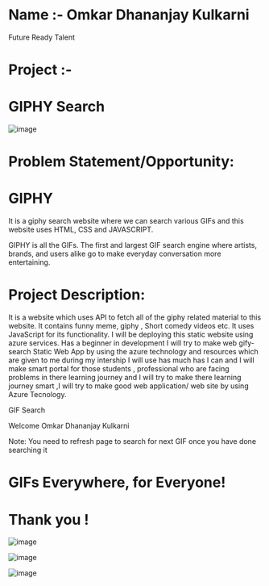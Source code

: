 # Name :- Omkar Dhananjay Kulkarni


Future Ready Talent

# Project :-                                                  
#                                                                      GIPHY Search 

![image](https://user-images.githubusercontent.com/89896505/153408262-c6560c6c-b5dc-4bda-9b0f-98ff5e5baf24.png)



# Problem Statement/Opportunity:

#                                                                          GIPHY
 It is a giphy search website where we can search various GIFs and this website uses HTML, CSS and JAVASCRIPT.
 
 GIPHY is all the GIFs. The first and largest GIF search engine where artists, brands, and users alike go to make everyday conversation more entertaining.

# Project Description:
 
 It is a website which uses API to fetch all of the giphy related material to this website. It contains funny meme, giphy , Short comedy videos etc. It uses JavaScript for its functionality. I will be deploying this static website using azure services. Has a beginner in development I will try to make web gify-search Static Web App by using the azure technology and resources which are given to me during my intership I will use has much has I can and I will make smart portal for those students , professional who are facing problems in there learning journey and I will try to make there learning journey smart ,I will try to make good web application/ web site by using Azure Tecnology.


GIF Search

Welcome Omkar Dhananjay Kulkarni

Note: You need to refresh page to search for next GIF once you have done searching it


# GIFs Everywhere, for Everyone!

# Thank you !

![image](https://user-images.githubusercontent.com/89896505/153400919-58743864-0a6e-43db-bdc2-03ab427eacb8.png)


![image](https://user-images.githubusercontent.com/89896505/153400655-6eee0637-f082-4b3a-a107-5beb04b12deb.png)

![image](https://user-images.githubusercontent.com/89896505/153400769-3f49d416-290d-4779-be7a-023d120a3b6e.png)
